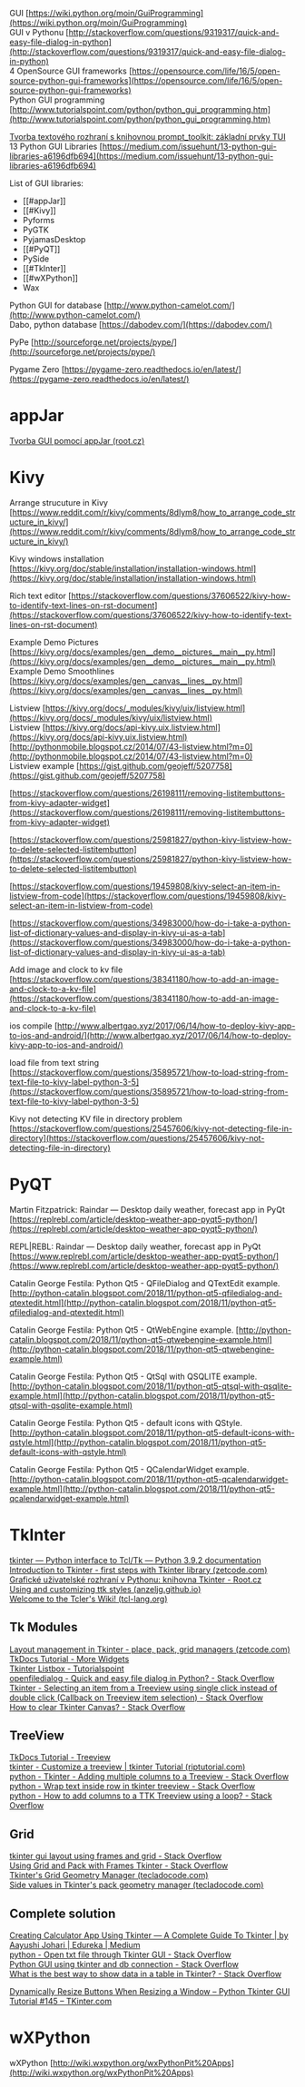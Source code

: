 
GUI [https://wiki.python.org/moin/GuiProgramming](https://wiki.python.org/moin/GuiProgramming)  
GUI v Pythonu [http://stackoverflow.com/questions/9319317/quick-and-easy-file-dialog-in-python](http://stackoverflow.com/questions/9319317/quick-and-easy-file-dialog-in-python)  
4 OpenSource GUI frameworks [https://opensource.com/life/16/5/open-source-python-gui-frameworks](https://opensource.com/life/16/5/open-source-python-gui-frameworks)  
Python GUI programming [http://www.tutorialspoint.com/python/python_gui_programming.htm](http://www.tutorialspoint.com/python/python_gui_programming.htm)  

[Tvorba textového rozhraní s knihovnou prompt_toolkit: základní prvky TUI](https://www.root.cz/clanky/tvorba-textoveho-rozhrani-s-knihovnou-prompt-toolkit-zakladni-prvky-tui/?utm_source=rss&utm_medium=text&utm_campaign=rss)  
13 Python GUI Libraries [https://medium.com/issuehunt/13-python-gui-libraries-a6196dfb694](https://medium.com/issuehunt/13-python-gui-libraries-a6196dfb694)  

List of GUI libraries:

- [[#appJar]]
- [[#Kivy]]
- Pyforms
- PyGTK
- PyjamasDesktop
- [[#PyQT]]
- PySide
- [[#TkInter]]
- [[#wXPython]]
- Wax
  
Python GUI for database [http://www.python-camelot.com/](http://www.python-camelot.com/)  
Dabo, python database [https://dabodev.com/](https://dabodev.com/)  
  
  

PyPe [http://sourceforge.net/projects/pype/](http://sourceforge.net/projects/pype/)  
  
Pygame Zero [https://pygame-zero.readthedocs.io/en/latest/](https://pygame-zero.readthedocs.io/en/latest/)  
  
# appJar

[Tvorba GUI pomocí appJar (root.cz)](https://www.root.cz/clanky/tvorba-grafickeho-uzivatelskeho-rozhrani-v-pythonu-s-vyuzitim-knihovny-appjar/)

# Kivy

Arrange strucuture in Kivy [https://www.reddit.com/r/kivy/comments/8dlym8/how_to_arrange_code_structure_in_kivy/](https://www.reddit.com/r/kivy/comments/8dlym8/how_to_arrange_code_structure_in_kivy/)  
  
Kivy windows installation [https://kivy.org/doc/stable/installation/installation-windows.html](https://kivy.org/doc/stable/installation/installation-windows.html)  
  
Rich text editor [https://stackoverflow.com/questions/37606522/kivy-how-to-identify-text-lines-on-rst-document](https://stackoverflow.com/questions/37606522/kivy-how-to-identify-text-lines-on-rst-document)  
  
Example Demo Pictures [https://kivy.org/docs/examples/gen__demo__pictures__main__py.html](https://kivy.org/docs/examples/gen__demo__pictures__main__py.html)  
Example Demo Smoothlines [https://kivy.org/docs/examples/gen__canvas__lines__py.html](https://kivy.org/docs/examples/gen__canvas__lines__py.html)  
  
  
Listview [https://kivy.org/docs/_modules/kivy/uix/listview.html](https://kivy.org/docs/_modules/kivy/uix/listview.html)  
Listview [https://kivy.org/docs/api-kivy.uix.listview.html](https://kivy.org/docs/api-kivy.uix.listview.html)  
[http://pythonmobile.blogspot.cz/2014/07/43-listview.html?m=0](http://pythonmobile.blogspot.cz/2014/07/43-listview.html?m=0)  
Listview example [https://gist.github.com/geojeff/5207758](https://gist.github.com/geojeff/5207758)  
  
[https://stackoverflow.com/questions/26198111/removing-listitembuttons-from-kivy-adapter-widget](https://stackoverflow.com/questions/26198111/removing-listitembuttons-from-kivy-adapter-widget)  
  
[https://stackoverflow.com/questions/25981827/python-kivy-listview-how-to-delete-selected-listitembutton](https://stackoverflow.com/questions/25981827/python-kivy-listview-how-to-delete-selected-listitembutton)  
  
[https://stackoverflow.com/questions/19459808/kivy-select-an-item-in-listview-from-code](https://stackoverflow.com/questions/19459808/kivy-select-an-item-in-listview-from-code)  
  
[https://stackoverflow.com/questions/34983000/how-do-i-take-a-python-list-of-dictionary-values-and-display-in-kivy-ui-as-a-tab](https://stackoverflow.com/questions/34983000/how-do-i-take-a-python-list-of-dictionary-values-and-display-in-kivy-ui-as-a-tab)  
  
  
Add image and clock to kv file [https://stackoverflow.com/questions/38341180/how-to-add-an-image-and-clock-to-a-kv-file](https://stackoverflow.com/questions/38341180/how-to-add-an-image-and-clock-to-a-kv-file)  
  
ios compile [http://www.albertgao.xyz/2017/06/14/how-to-deploy-kivy-app-to-ios-and-android/](http://www.albertgao.xyz/2017/06/14/how-to-deploy-kivy-app-to-ios-and-android/)  
  
load file from text string [https://stackoverflow.com/questions/35895721/how-to-load-string-from-text-file-to-kivy-label-python-3-5](https://stackoverflow.com/questions/35895721/how-to-load-string-from-text-file-to-kivy-label-python-3-5)  
  
Kivy not detecting KV file in directory problem [https://stackoverflow.com/questions/25457606/kivy-not-detecting-file-in-directory](https://stackoverflow.com/questions/25457606/kivy-not-detecting-file-in-directory)

# PyQT

  
Martin Fitzpatrick: Raindar — Desktop daily weather, forecast app in PyQt [https://replrebl.com/article/desktop-weather-app-pyqt5-python/](https://replrebl.com/article/desktop-weather-app-pyqt5-python/)  
  
REPL|REBL: Raindar — Desktop daily weather, forecast app in PyQt [https://www.replrebl.com/article/desktop-weather-app-pyqt5-python/](https://www.replrebl.com/article/desktop-weather-app-pyqt5-python/)  
  
Catalin George Festila: Python Qt5 - QFileDialog and QTextEdit example. [http://python-catalin.blogspot.com/2018/11/python-qt5-qfiledialog-and-qtextedit.html](http://python-catalin.blogspot.com/2018/11/python-qt5-qfiledialog-and-qtextedit.html)  
  
Catalin George Festila: Python Qt5 - QtWebEngine example. [http://python-catalin.blogspot.com/2018/11/python-qt5-qtwebengine-example.html](http://python-catalin.blogspot.com/2018/11/python-qt5-qtwebengine-example.html)  
  
Catalin George Festila: Python Qt5 - QtSql with QSQLITE example. [http://python-catalin.blogspot.com/2018/11/python-qt5-qtsql-with-qsqlite-example.html](http://python-catalin.blogspot.com/2018/11/python-qt5-qtsql-with-qsqlite-example.html)  
  
Catalin George Festila: Python Qt5 - default icons with QStyle. [http://python-catalin.blogspot.com/2018/11/python-qt5-default-icons-with-qstyle.html](http://python-catalin.blogspot.com/2018/11/python-qt5-default-icons-with-qstyle.html)  
  
Catalin George Festila: Python Qt5 - QCalendarWidget example. [http://python-catalin.blogspot.com/2018/11/python-qt5-qcalendarwidget-example.html](http://python-catalin.blogspot.com/2018/11/python-qt5-qcalendarwidget-example.html)

# TkInter
  
[tkinter — Python interface to Tcl/Tk — Python 3.9.2 documentation](https://docs.python.org/3/library/tkinter.html)  
[Introduction to Tkinter - first steps with Tkinter library (zetcode.com)](https://zetcode.com/tkinter/introduction/)  
[Grafické uživatelské rozhraní v Pythonu: knihovna Tkinter - Root.cz](https://www.root.cz/clanky/graficke-uzivatelske-rozhrani-v-pythonu-knihovna-tkinter/)  
[Using and customizing ttk styles (anzeljg.github.io)](https://anzeljg.github.io/rin2/book2/2405/docs/tkinter/ttk-style-layer.html)  
[Welcome to the Tcler's Wiki! (tcl-lang.org)](https://wiki.tcl-lang.org/)  

## Tk Modules
  
[Layout management in Tkinter - place, pack, grid managers (zetcode.com)](https://zetcode.com/tkinter/layout/)  
[TkDocs Tutorial - More Widgets](https://tkdocs.com/tutorial/morewidgets.html)  
[Tkinter Listbox - Tutorialspoint](https://www.tutorialspoint.com/python/tk_listbox.htm)  
[openfiledialog - Quick and easy file dialog in Python? - Stack Overflow](https://stackoverflow.com/questions/9319317/quick-and-easy-file-dialog-in-python)  
[Tkinter - Selecting an item from a Treeview using single click instead of double click (Callback on Treeview item selection) - Stack Overflow](https://stackoverflow.com/questions/61404261/tkinter-selecting-an-item-from-a-treeview-using-single-click-instead-of-double)  
[How to clear Tkinter Canvas? - Stack Overflow](https://stackoverflow.com/questions/15839491/how-to-clear-tkinter-canvas)  

## TreeView
  
[TkDocs Tutorial - Treeview](https://tkdocs.com/tutorial/tree.html)  
[tkinter - Customize a treeview | tkinter Tutorial (riptutorial.com)](https://riptutorial.com/tkinter/example/31885/customize-a-treeview)  
[python - Tkinter - Adding multiple columns to a Treeview - Stack Overflow](https://stackoverflow.com/questions/51746465/tkinter-adding-multiple-columns-to-a-treeview)  
[python - Wrap text inside row in tkinter treeview - Stack Overflow](https://stackoverflow.com/questions/51131812/wrap-text-inside-row-in-tkinter-treeview)  
[python - How to add columns to a TTK Treeview using a loop? - Stack Overflow](https://stackoverflow.com/questions/59897898/how-to-add-columns-to-a-ttk-treeview-using-a-loop)  

## Grid
  
[tkinter gui layout using frames and grid - Stack Overflow](https://stackoverflow.com/questions/34276663/tkinter-gui-layout-using-frames-and-grid)  
[Using Grid and Pack with Frames Tkinter - Stack Overflow](https://stackoverflow.com/questions/23504330/using-grid-and-pack-with-frames-tkinter)  
[Tkinter's Grid Geometry Manager (tecladocode.com)](https://blog.tecladocode.com/tkinters-grid-geometry-manager/)  
[Side values in Tkinter's pack geometry manager (tecladocode.com)](https://blog.tecladocode.com/side-values-in-tkinters-pack-geometry-manager/)  
  
## Complete solution

[Creating Calculator App Using Tkinter — A Complete Guide To Tkinter | by Aayushi Johari | Edureka | Medium](https://medium.com/edureka/tkinter-tutorial-f655d3f4c818)  
[python - Open txt file through Tkinter GUI - Stack Overflow](https://stackoverflow.com/questions/17552589/open-txt-file-through-tkinter-gui)  
[Python GUI using tkinter and db connection - Stack Overflow](https://stackoverflow.com/questions/26996596/python-gui-using-tkinter-and-db-connection)  
[What is the best way to show data in a table in Tkinter? - Stack Overflow](https://stackoverflow.com/questions/50625306/what-is-the-best-way-to-show-data-in-a-table-in-tkinter)  
  
[Dynamically Resize Buttons When Resizing a Window – Python Tkinter GUI Tutorial #145 – TKinter.com](https://tkinter.com/dynamically-resize-buttons-when-resizing-a-window-python-tkinter-gui-tutorial-145/)


# wXPython

wXPython [http://wiki.wxpython.org/wxPythonPit%20Apps](http://wiki.wxpython.org/wxPythonPit%20Apps)  